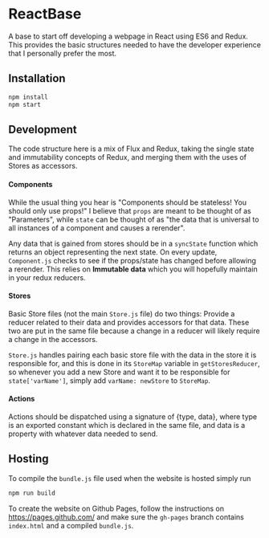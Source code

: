 # ReactBase
A base to start off developing a webpage in React using ES6 and Redux.  This provides the basic structures needed to have the developer experience that I personally prefer the most.

## Installation

```bash
npm install
npm start
```

## Development

The code structure here is a mix of Flux and Redux, taking the single state and immutability concepts of Redux, and merging them with the uses of Stores as accessors.  

#### Components

While the usual thing you hear is "Components should be stateless!  You should only use props!" I believe that `props` are meant to be thought of as "Parameters", while `state` can be thought of as "the data that is universal to all instances of a component and causes a rerender".

Any data that is gained from stores should be in a `syncState` function which returns an object representing the next state.  On every update, `Component.js` checks to see if the props/state has changed before allowing a rerender.  This relies on __Immutable data__ which you will hopefully maintain in your redux reducers.


#### Stores

Basic Store files (not the main `Store.js` file) do two things: Provide a reducer related to their data and provides accessors for that data.  These two are put in the same file because a change in a reducer will likely require a change in the accessors.

`Store.js` handles pairing each basic store file with the data in the store it is responsible for, and this is done in its `StoreMap` variable in `getStoresReducer`, so whenever you add a new Store and want it to be responsible for `state['varName']`, simply add `varName: newStore` to `StoreMap`.  

#### Actions

Actions should be dispatched using a signature of {type, data}, where type is an exported constant which is declared in the same file, and data is a property with whatever data needed to send.


## Hosting
To compile the `bundle.js` file used when the website is hosted simply run
```bash
npm run build
```

To create the website on Github Pages, follow the instructions on https://pages.github.com/ and make sure the `gh-pages` branch contains `index.html` and a compiled `bundle.js`.
